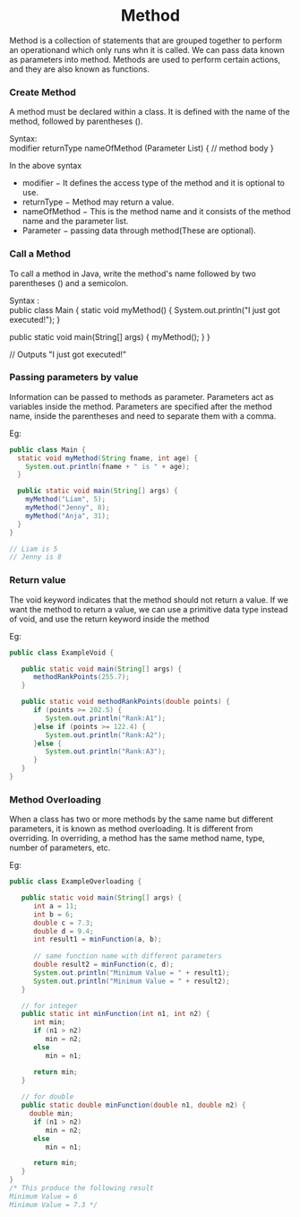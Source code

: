 <h1 align ="Center"> Method </h1>

Method is a collection of statements that are grouped together to perform an operationand which only runs whn it is called.
We can pass data known as parameters into method. Methods are used to perform certain actions, and they are also known as functions.

### Create Method

A method must be declared within a class. It is defined with the name of the method, followed by parentheses ().

Syntax: <br />
modifier returnType nameOfMethod (Parameter List) {
   // method body
}

In the above syntax <br /> 
* modifier − It defines the access type of the method and it is optional to use.
* returnType − Method may return a value.
* nameOfMethod − This is the method name and it consists of the method name and the parameter list.
* Parameter − passing data through method(These are optional).

### Call a Method
To call a method in Java, write the method's name followed by two parentheses () and a semicolon.

Syntax : <br />
public class Main {
  static void myMethod() {
    System.out.println("I just got executed!");
  }

  public static void main(String[] args) {
    myMethod();
  }
}

// Outputs "I just got executed!"

### Passing parameters by value
Information can be passed to methods as parameter. Parameters act as variables inside the method.
Parameters are specified after the method name, inside the parentheses and need to separate them with a comma.

Eg:
```java
public class Main {
  static void myMethod(String fname, int age) {
    System.out.println(fname + " is " + age);
  }

  public static void main(String[] args) {
    myMethod("Liam", 5);
    myMethod("Jenny", 8);
    myMethod("Anja", 31);
  }
}

// Liam is 5
// Jenny is 8
```

### Return value
The void keyword indicates that the method should not return a value. If we want the method to return a value, 
we can use a primitive data type instead of void, and use the return keyword inside the method

Eg: 
```java
public class ExampleVoid {

   public static void main(String[] args) {
      methodRankPoints(255.7);
   }

   public static void methodRankPoints(double points) {
      if (points >= 202.5) {
         System.out.println("Rank:A1");
      }else if (points >= 122.4) {
         System.out.println("Rank:A2");
      }else {
         System.out.println("Rank:A3");
      }
   }
}
```

### Method Overloading
When a class has two or more methods by the same name but different parameters, it is known as method overloading. 
It is different from overriding. In overriding, a method has the same method name, type, number of parameters, etc.

Eg:
```java
public class ExampleOverloading {

   public static void main(String[] args) {
      int a = 11;
      int b = 6;
      double c = 7.3;
      double d = 9.4;
      int result1 = minFunction(a, b);
      
      // same function name with different parameters
      double result2 = minFunction(c, d);
      System.out.println("Minimum Value = " + result1);
      System.out.println("Minimum Value = " + result2);
   }

   // for integer
   public static int minFunction(int n1, int n2) {
      int min;
      if (n1 > n2)
         min = n2;
      else
         min = n1;

      return min; 
   }
   
   // for double
   public static double minFunction(double n1, double n2) {
     double min;
      if (n1 > n2)
         min = n2;
      else
         min = n1;

      return min; 
   }
}
/* This produce the following result
Minimum Value = 6
Minimum Value = 7.3 */
```
